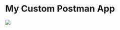<h1>My Custom Postman App</h1>

<img src='https://user-images.githubusercontent.com/47938513/107564181-7c38e980-6bfb-11eb-8cb6-3c0144ed0e97.png'/>
